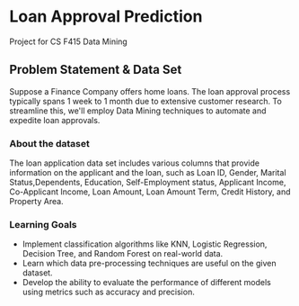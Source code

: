 # Loan Approval Prediction

Project for CS F415 Data Mining

## Problem Statement & Data Set

Suppose a Finance Company offers home loans.
The loan approval process typically spans 1 week to 1 month due to extensive customer research. To streamline this, we'll employ Data Mining techniques to automate and expedite loan approvals.

### About the dataset

The loan application data set includes various columns that provide
information on the applicant and the loan, such as Loan ID, Gender, Marital
Status,Dependents, Education, Self-Employment status, Applicant Income,
Co-Applicant Income, Loan Amount, Loan Amount Term, Credit History, and
Property Area.

### Learning Goals

-   Implement classification algorithms like KNN, Logistic Regression,
    Decision Tree, and Random Forest on real-world data.
-   Learn which data pre-processing techniques are useful on the given
    dataset.
-   Develop the ability to evaluate the performance of different models
    using metrics such as accuracy and precision.
